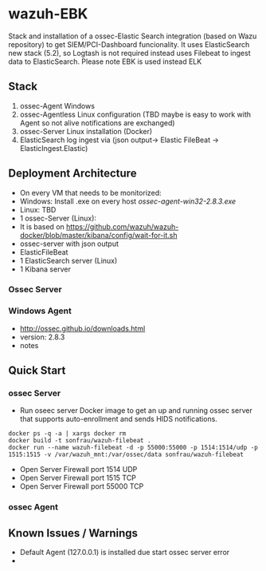 # wazuh-EBK

Stack and installation of a ossec-Elastic Search integration (based on Wazu repository) to get SIEM/PCI-Dashboard funcionality. 
It uses ElasticSearch new stack (5.2), so Logtash is not required instead uses Filebeat to ingest data to ElasticSearch. Please note EBK is used instead ELK

## Stack
1. ossec-Agent Windows  
2. ossec-Agentless Linux configuration  (TBD maybe is easy to work with Agent so not alive notifications are exchanged)
2. ossec-Server Linux installation (Docker)
3. ElasticSearch log ingest via (json output-> Elastic FileBeat -> ElasticIngest.Elastic)

## Deployment Architecture
* On every VM that needs to be monitorized:
 * Windows: Install .exe on every host _ossec-agent-win32-2.8.3.exe_
 * Linux: TBD
* 1 ossec-Server (Linux):  
 * It is based on https://github.com/wazuh/wazuh-docker/blob/master/kibana/config/wait-for-it.sh
 * ossec-server with json output
 * ElasticFileBeat
* 1 ElasticSearch server (Linux)
* 1 Kibana server


### Ossec Server

### Windows Agent
- http://ossec.github.io/downloads.html
- version: 2.8.3
- notes

## Quick Start

### ossec Server
* Run oseec server Docker image to get an up and running ossec server that supports auto-enrollment and sends HIDS notifications.
```
docker ps -q -a | xargs docker rm
docker build -t sonfrau/wazuh-filebeat .
docker run --name wazuh-filebeat -d -p 55000:55000 -p 1514:1514/udp -p 1515:1515 -v /var/wazuh_mnt:/var/ossec/data sonfrau/wazuh-filebeat
```
* Open Server Firewall port 1514 UDP
* Open Server Firewall port 1515 TCP
* Open Server Firewall port 55000 TCP

### ossec Agent

## Known Issues / Warnings
- Default Agent (127.0.0.1) is installed due start ossec server error
- 
